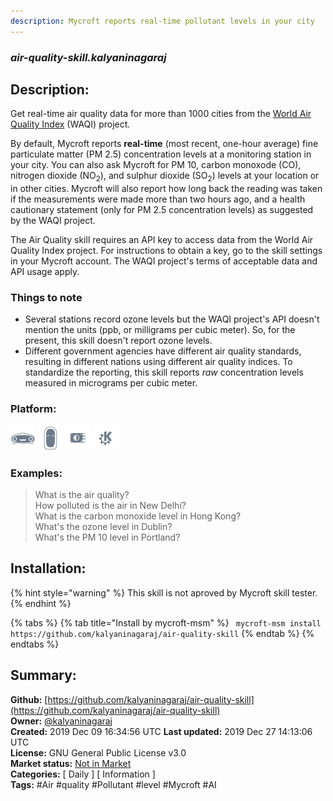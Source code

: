 ```yaml
---
description: Mycroft reports real-time pollutant levels in your city
---
```


### _air-quality-skill.kalyaninagaraj_  
## Description:  
Get real-time air quality data for more than 1000 cities from
the [World Air Quality Index](https://aqicn.org/) (WAQI) project.

By default, Mycroft reports **real-time** (most recent,
one-hour average) fine particulate matter (PM 2.5) concentration
levels at a monitoring station in your city. You can also ask
Mycroft for PM 10, carbon monoxode (CO), nitrogen dioxide
(NO<sub>2</sub>), and sulphur dioxide (SO<sub>2</sub>) levels at
your location or in other cities. Mycroft will also report how
long back the reading was taken if the measurements were made more
than two hours ago, and a health cautionary statement (only for
PM 2.5 concentration levels) as suggested by the WAQI project.

The Air Quality skill requires an API key to access data from
the World Air Quality Index project. For instructions to obtain
a key, go to the skill settings in your Mycroft account. The
WAQI project's terms of acceptable data and API usage apply.

### Things to note
* Several stations record ozone levels but the WAQI project's
API doesn't mention the units (ppb, or milligrams per cubic meter).
So, for the present, this skill doesn't report ozone levels.
* Different government agencies have different air quality standards,
resulting in different nations using different air quality indices. To
standardize the reporting, this skill reports *raw* concentration
levels measured in micrograms per cubic meter.  
  
  
### Platform:  
 ![Mark I](../.gitbook/assets/mark-1-icon.png)  ![Mark II](../.gitbook/assets/mark-2-icon.png)  ![Picroft](../.gitbook/assets/picroft-icon.png)  ![plasmoid](../.gitbook/assets/kde.png)   
### Examples:  
> What is the air quality?  
> How polluted is the air in New Delhi?  
> What is the carbon monoxide level in Hong Kong?  
> What's the ozone level in Dublin?  
> What's the PM 10 level in Portland?  
  
## Installation:  
{% hint style="warning" %}
This skill is not aproved by Mycroft skill tester.
{% endhint %}
    
{% tabs %}
{% tab title="Install by mycroft-msm" %}
``` mycroft-msm install https://github.com/kalyaninagaraj/air-quality-skill```
{% endtab %}
  {% endtabs %}
    
## Summary:  
**Github:** [https://github.com/kalyaninagaraj/air-quality-skill](https://github.com/kalyaninagaraj/air-quality-skill)  
**Owner:** [@kalyaninagaraj](https://github.com/kalyaninagaraj)  
**Created:** 2019 Dec 09 16:34:56 UTC  **Last updated:** 2019 Dec 27 14:13:06 UTC  
**License:** GNU General Public License v3.0  
**Market status:** [Not in Market](https://market.mycroft.ai/skill/)  
**Categories:** [ Daily ] [ Information ]   
**Tags:** \#Air \#quality \#Pollutant \#level \#Mycroft \#AI   

